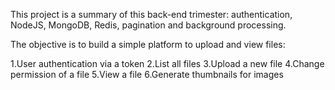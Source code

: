 This project is a summary of this back-end trimester: authentication, NodeJS, MongoDB, Redis, pagination and background processing.

The objective is to build a simple platform to upload and view files:

1.User authentication via a token
2.List all files
3.Upload a new file
4.Change permission of a file
5.View a file
6.Generate thumbnails for images
